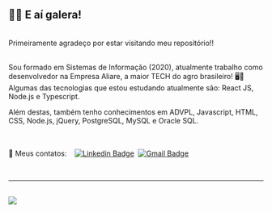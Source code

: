 ## 🙋‍♂️ E aí galera!

<br />Primeiramente agradeço por estar visitando meu repositório!!

<br />Sou formado em Sistemas de Informação (2020), atualmente trabalho como desenvolvedor na Empresa Aliare, a maior TECH do agro brasileiro! 🖥️🌾
<br />Algumas das tecnologias que estou estudando atualmente são: React JS, Node.js e Typescript.


Além destas, também tenho conhecimentos em ADVPL, Javascript, HTML, CSS, Node.js, jQuery, PostgreSQL, MySQL e Oracle SQL.

<br /><br />
📣&nbsp;Meus contatos:&nbsp;&nbsp;&nbsp;&nbsp;[![Linkedin Badge](https://img.shields.io/badge/-Luiz%20Otávio%20de%20Moraes-blue?style=flat-square&logo=Linkedin&logoColor=white&link=https://www.linkedin.com/in/luizotaviodemoraes/)](https://www.linkedin.com/in/luizotaviodemoraes/) &nbsp;[![Gmail Badge](https://img.shields.io/badge/-1luizzotavio0@gmail.com-c14438?style=flat-square&logo=Gmail&logoColor=white&link=mailto:1luizzotavio0@gmail.com)](mailto:1luizzotavio0@gmail.com)

<br /><hr />

<!-- ![](https://img.shields.io/badge/Status-em%20constante%20aprendizado-green) :rocket: -->
<br />
<a href="https://www.aliare.co/" target="_blank"><img src="https://www.aliare.co/wp-content/themes/aliare/images/logo.webp"/></a>
